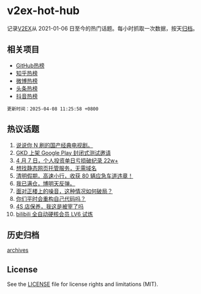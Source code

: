 # v2ex-hot-hub

 记录[V2EX](https://www.v2ex.com/)从 2021-01-06 日至今的热门话题。每小时抓取一次数据，按天[归档](archives)。
 
 ## 相关项目

- [GitHub热榜](https://github.com/snaildev/github-hot-hub)
- [知乎热榜](https://github.com/snaildev/zhihu-hot-hub)
- [微博热榜](https://github.com/snaildev/weibo-hot-hub)
- [头条热榜](https://github.com/snaildev/toutiao-hot-hub)
- [抖音热榜](https://github.com/snaildev/douyin-hot-hub)


 `更新时间：2025-04-08 11:25:58 +0800`

## 热议话题

1. [说说你 N 刷的国产经典电视剧。](https://www.v2ex.com/t/1123705)
1. [GKD 上架 Google Play 封闭式测试邀请](https://www.v2ex.com/t/1123733)
1. [4 月 7 日，个人投资单日亏损破纪录 22w+](https://www.v2ex.com/t/1123764)
1. [想找静态网页托管服务，无需域名](https://www.v2ex.com/t/1123748)
1. [清明假期，高速小行，收获 80 辆应急车道违章！](https://www.v2ex.com/t/1123821)
1. [我已满仓，博明天反弹。](https://www.v2ex.com/t/1123753)
1. [面对正楼上的噪音，这种情况如何破局？](https://www.v2ex.com/t/1123679)
1. [你们平时会重构自己代码吗？](https://www.v2ex.com/t/1123707)
1. [4S 店保养，我这是被宰了吗](https://www.v2ex.com/t/1123765)
1. [bilibili 全自动硬核会员 LV6 试炼](https://www.v2ex.com/t/1123737)

## 历史归档

[archives](archives)

## License

See the [LICENSE](LICENSE) file for license rights and limitations (MIT).
